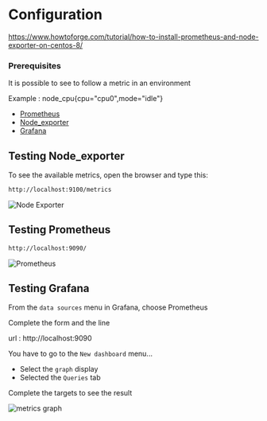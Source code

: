 # Configuration

https://www.howtoforge.com/tutorial/how-to-install-prometheus-and-node-exporter-on-centos-8/

### Prerequisites

It is possible to see to follow a metric in an environment

Example : node_cpu{cpu="cpu0",mode="idle"}


- [Prometheus](https://prometheus.io)
- [Node_exporter](https://prometheus.io/docs/guides/node-exporter/)
- [Grafana](grafana.com/)

## Testing Node_exporter

To see the available metrics, open the browser and type this:

```sh
http://localhost:9100/metrics
```

![Node Exporter](screenshots/environment/node_exporter.png)


## Testing Prometheus

```sh
http://localhost:9090/
```

![Prometheus](screenshots/environment/prometheus.png)


## Testing Grafana

From the `data sources` menu in Grafana, choose Prometheus

Complete the form and the line

url : http://localhost:9090

You have to go to the `New dashboard` menu...

- Select the `graph` display
- Selected the `Queries` tab

Complete the targets to see the result

![metrics graph](screenshots/environment/graph.png)
